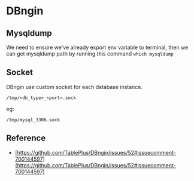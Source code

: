 # DBngin

## Mysqldump

We need to ensure we've already export env variable to terminal, then we can get mysqldump path by running this command `which mysqldump`

## Socket

DBngin use custom socket for each database instance.

`/tmp/<db_type>_<port>.sock`

eg:

`/tmp/mysql_3306.sock`

## Reference

* [https://github.com/TablePlus/DBngin/issues/52#issuecomment-700144597](https://github.com/TablePlus/DBngin/issues/52#issuecomment-700144597)

